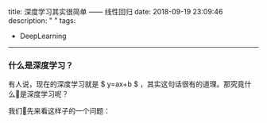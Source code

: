 title: 深度学习其实很简单 —— 线性回归
date: 2018-09-19 23:09:46
description: " "
tags:
  - DeepLearning
---

### 什么是深度学习？

有人说，现在的深度学习就是 $ y=ax+b $ ，其实这句话很有的道理。那究竟什么是深度学习呢？

我们先来看这样子的一个问题：